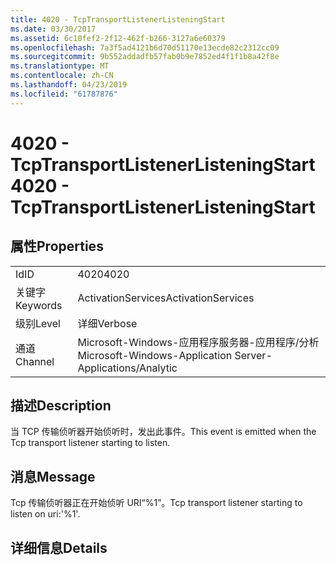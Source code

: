 ```yaml
---
title: 4020 - TcpTransportListenerListeningStart
ms.date: 03/30/2017
ms.assetid: 6c10fef2-2f12-462f-b266-3127a6e60379
ms.openlocfilehash: 7a3f5ad4121b6d70d51170e13ecde82c2312cc09
ms.sourcegitcommit: 9b552addadfb57fab0b9e7852ed4f1f1b8a42f8e
ms.translationtype: MT
ms.contentlocale: zh-CN
ms.lasthandoff: 04/23/2019
ms.locfileid: "61787876"
---
```

# <a name="4020---tcptransportlistenerlisteningstart"></a><span data-ttu-id="19edd-102">4020 - TcpTransportListenerListeningStart</span><span class="sxs-lookup"><span data-stu-id="19edd-102">4020 - TcpTransportListenerListeningStart</span></span>
## <a name="properties"></a><span data-ttu-id="19edd-103">属性</span><span class="sxs-lookup"><span data-stu-id="19edd-103">Properties</span></span>  
  
|||  
|-|-|  
|<span data-ttu-id="19edd-104">Id</span><span class="sxs-lookup"><span data-stu-id="19edd-104">ID</span></span>|<span data-ttu-id="19edd-105">4020</span><span class="sxs-lookup"><span data-stu-id="19edd-105">4020</span></span>|  
|<span data-ttu-id="19edd-106">关键字</span><span class="sxs-lookup"><span data-stu-id="19edd-106">Keywords</span></span>|<span data-ttu-id="19edd-107">ActivationServices</span><span class="sxs-lookup"><span data-stu-id="19edd-107">ActivationServices</span></span>|  
|<span data-ttu-id="19edd-108">级别</span><span class="sxs-lookup"><span data-stu-id="19edd-108">Level</span></span>|<span data-ttu-id="19edd-109">详细</span><span class="sxs-lookup"><span data-stu-id="19edd-109">Verbose</span></span>|  
|<span data-ttu-id="19edd-110">通道</span><span class="sxs-lookup"><span data-stu-id="19edd-110">Channel</span></span>|<span data-ttu-id="19edd-111">Microsoft-Windows-应用程序服务器-应用程序/分析</span><span class="sxs-lookup"><span data-stu-id="19edd-111">Microsoft-Windows-Application Server-Applications/Analytic</span></span>|  
  
## <a name="description"></a><span data-ttu-id="19edd-112">描述</span><span class="sxs-lookup"><span data-stu-id="19edd-112">Description</span></span>  
 <span data-ttu-id="19edd-113">当 TCP 传输侦听器开始侦听时，发出此事件。</span><span class="sxs-lookup"><span data-stu-id="19edd-113">This event is emitted when the Tcp transport listener starting to listen.</span></span>  
  
## <a name="message"></a><span data-ttu-id="19edd-114">消息</span><span class="sxs-lookup"><span data-stu-id="19edd-114">Message</span></span>  
 <span data-ttu-id="19edd-115">Tcp 传输侦听器正在开始侦听 URI“%1”。</span><span class="sxs-lookup"><span data-stu-id="19edd-115">Tcp transport listener starting to listen on uri:'%1'.</span></span>  
  
## <a name="details"></a><span data-ttu-id="19edd-116">详细信息</span><span class="sxs-lookup"><span data-stu-id="19edd-116">Details</span></span>
